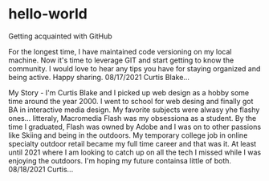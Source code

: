 # hello-world
Getting acquainted with GitHub

For the longest time, I have maintained code versioning on my local machine. Now it's time to leverage GIT and start getting to know the community.  I would love to hear any tips you have for staying organized and being active. Happy sharing. 08/17/2021 Curtis Blake... 

My Story -
I'm Curtis Blake and I picked up web design as a hobby some time around the year 2000. I went to school for web desing and finally got BA in interactive media design. My favorite subjects were alwasy yhe flashy ones... litteraly, Macromedia Flash was my obsessiona as a student. By the time I graduated, Flash was owned by Adobe and I was on to other passions like Skiing and being in the outdoors. My temporary college job in online specialty outdoor retail became my full time career and that was it. 
At least until 2021 where I am looking to catch up on all the tech I missed while I was enjoying the outdoors. I'm hoping my future containsa little of both.
08/18/2021 Curtis...
